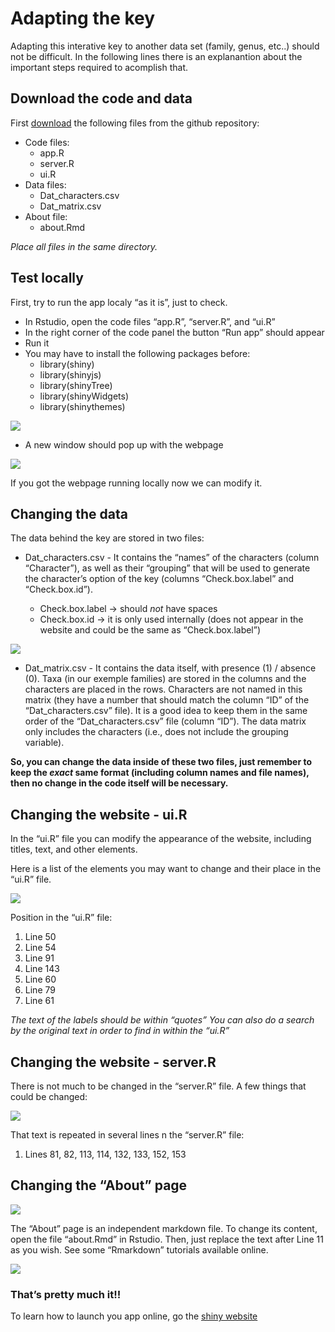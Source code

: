 Adapting the key
================

Adapting this interative key to another data set (family, genus, etc..)
should not be difficult. In the following lines there is an explanantion
about the important steps required to acomplish that.

## Download the code and data

First [download](https://github.com/mreginato/Chave_familias_BR) the
following files from the github repository:

  - Code files:
      - app.R
      - server.R
      - ui.R
  - Data files:
      - Dat\_characters.csv
      - Dat\_matrix.csv
  - About file:
      - about.Rmd

*Place all files in the same directory.*

## Test locally

First, try to run the app localy “as it is”, just to check.

  - In Rstudio, open the code files “app.R”, “server.R”, and “ui.R”
  - In the right corner of the code panel the button “Run app” should
    appear
  - Run it
  - You may have to install the following packages before:
      - library(shiny)
      - library(shinyjs)
      - library(shinyTree)
      - library(shinyWidgets)
      - library(shinythemes)

![](figures/Fig1.png)

  - A new window should pop up with the webpage

![](figures/Fig2.png)

If you got the webpage running locally now we can modify it.

## Changing the data

The data behind the key are stored in two files:

  - Dat\_characters.csv - It contains the “names” of the characters
    (column “Character”), as well as their “grouping” that will be used
    to generate the character’s option of the key (columns
    “Check.box.label” and “Check.box.id”).
    
      - Check.box.label -\> should *not* have spaces
      - Check.box.id -\> it is only used internally (does not appear in
        the website and could be the same as “Check.box.label”)

![](figures/Fig3.png)

  - Dat\_matrix.csv - It contains the data itself, with presence (1) /
    absence (0). Taxa (in our exemple families) are stored in the
    columns and the characters are placed in the rows. Characters are
    not named in this matrix (they have a number that should match the
    column “ID” of the “Dat\_characters.csv” file). It is a good idea to
    keep them in the same order of the “Dat\_characters.csv” file
    (column “ID”). The data matrix only includes the characters (i.e.,
    does not include the grouping variable).

**So, you can change the data inside of these two files, just remember
to keep the *exact* same format (including column names and file names),
then no change in the code itself will be necessary.**

## Changing the website - ui.R

In the “ui.R” file you can modify the appearance of the website,
including titles, text, and other elements.

Here is a list of the elements you may want to change and their place in
the “ui.R” file.

![](figures/Fig4.png)

Position in the “ui.R” file:

1.  Line 50
2.  Line 54
3.  Line 91
4.  Line 143
5.  Line 60
6.  Line 79
7.  Line 61

*The text of the labels should be within “quotes”* *You can also do a
search by the original text in order to find in within the “ui.R”*

## Changing the website - server.R

There is not much to be changed in the “server.R” file. A few things
that could be changed:

![](figures/Fig5.png)

That text is repeated in several lines n the “server.R” file:

1.  Lines 81, 82, 113, 114, 132, 133, 152, 153

## Changing the “About” page

![](figures/Fig6.png)

The “About” page is an independent markdown file. To change its content,
open the file “about.Rmd” in Rstudio. Then, just replace the text after
Line 11 as you wish. See some “Rmarkdown” tutorials available online.

![](figures/Fig7.png)

### That’s pretty much it\!\!

To learn how to launch you app online, go the [shiny
website](https://www.shinyapps.io/)
